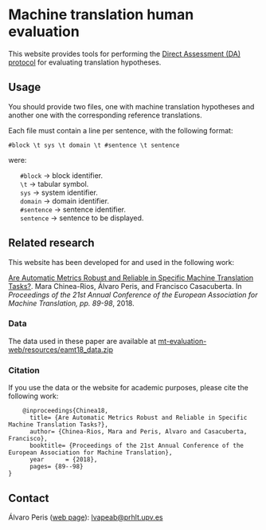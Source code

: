 # Machine translation human evaluation

This website provides tools for performing the [Direct Assessment (DA) protocol]() for evaluating translation hypotheses.



## Usage

You should provide two files, one with machine translation hypotheses and another one with the corresponding reference translations.<br>


Each file must contain a line per sentence, with the following format:

`#block \t sys \t domain \t #sentence \t sentence`

were:
<ul style="list-style-type: none">
            <li><code>#block</code> &rarr;  block identifier. </li>
            <li><code>\t</code> &rarr;  tabular symbol.</li>
            <li><code>sys</code> &rarr; system identifier.</li>
            <li><code>domain</code> &rarr; domain identifier.</li>
            <li><code>#sentence</code> &rarr;  sentence identifier.</li>
            <li><code>sentence</code> &rarr; sentence to be displayed.</li>
</ul>


## Related research

This website has been developed for and used in the following work:


[Are Automatic Metrics Robust and Reliable in Specific Machine Translation Tasks?](mt-evaluation-web/resources/eamt18.pdf). Mara Chinea-Rios, Álvaro Peris, and Francisco Casacuberta. In <em> Proceedings of the 21st Annual Conference of the European Association for Machine Translation, pp. 89-98</em>, 2018.

### Data

The data used in these paper are available at [mt-evaluation-web/resources/eamt18_data.zip](mt-evaluation-web/resources/eamt18_data.zip)            </ul>


### Citation

If you use the data or the website for academic purposes, please cite the following work:
```
    @inproceedings{Chinea18,
      title= {Are Automatic Metrics Robust and Reliable in Specific Machine Translation Tasks?},
      author= {Chinea-Rios, Mara and Peris, Alvaro and Casacuberta, Francisco},
      booktitle= {Proceedings of the 21st Annual Conference of the European Association for Machine Translation},
      year      = {2018},  
      pages= {89--98}
}
```




## Contact

Álvaro Peris ([web page](http://lvapeab.github.io/)): lvapeab@prhlt.upv.es 

